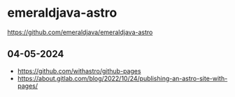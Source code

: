 # emeraldjava-astro

https://github.com/emeraldjava/emeraldjava-astro

## 04-05-2024

- https://github.com/withastro/github-pages
- https://about.gitlab.com/blog/2022/10/24/publishing-an-astro-site-with-pages/
